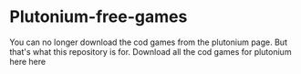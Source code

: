 # Plutonium-free-games
You can no longer download the cod games from the plutonium page. But that's what this repository is for. Download all the cod games for plutonium here here
